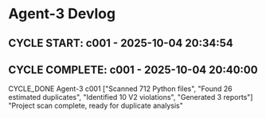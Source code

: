 # Agent-3 Devlog

## CYCLE START: c001 - 2025-10-04 20:34:54

## CYCLE COMPLETE: c001 - 2025-10-04 20:40:00

CYCLE_DONE Agent-3 c001 ["Scanned 712 Python files", "Found 26 estimated duplicates", "Identified 10 V2 violations", "Generated 3 reports"] "Project scan complete, ready for duplicate analysis"